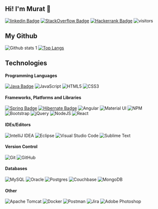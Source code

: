 ## Hi! I'm Murat 👋

[![linkedin Badge](https://img.shields.io/badge/LinkedIn-0077B5?style=layout-compact&logo=linkedin&logoColor=white&link=link/)](https://www.linkedin.com/in/murat%C3%A7elik/) 
[![StackOverflow Badge](https://img.shields.io/badge/Stack_Overflow-FE7A16?style=layout-compact&logo=stack-overflow&logoColor=white)](https://stackoverflow.com/users/12943830/murat-%C3%87el%C4%B0k) 
[![Hackerrank Badge](https://img.shields.io/badge/Hackerrank-2EC866?style=layout-compact&logo=hackerrank&logoColor=white&link=link/)](https://www.hackerrank.com/muratcelik11?hr_r=1) 
![visitors](https://visitor-badge.laobi.icu/badge?page_id=muratcelikk)

## My Github
![Github stats 1](https://github-readme-stats.vercel.app/api?username=muratcelikk&show_icons=true&theme=gradient) 
[![Top Langs](https://github-readme-stats.vercel.app/api/top-langs/?username=muratcelikk&layout=compact)](https://github.com/muratcelikk/github-readme-stats)

## Technologies

#### Programming Languages
[![Java Badge](https://img.shields.io/badge/Java-ED8B00?style=for-the-badge&logo=java&logoColor=white&link=link)](https://img.shields.io/badge/Java-ED8B00?style=for-the-badge&logo=java&logoColor=white) 
![JavaScript](https://img.shields.io/badge/javascript-%23323330.svg?style=for-the-badge&logo=javascript&logoColor=%23F7DF1E)
![HTML5](https://img.shields.io/badge/html5-%23E34F26.svg?style=for-the-badge&logo=html5&logoColor=white)
![CSS3](https://img.shields.io/badge/css3-%231572B6.svg?style=for-the-badge&logo=css3&logoColor=white)


#### Frameworks, Platforms and Libraries
[![Spring Badge](https://img.shields.io/badge/Spring-6DB33F?style=for-the-badge&logo=spring&logoColor=white)](https://img.shields.io/badge/Spring-6DB33F?style=for-the-badge&logo=spring&logoColor=white) 
[![Hibernate Badge](https://img.shields.io/badge/Hibernate-59666C?style=for-the-badge&logo=Hibernate&logoColor=white&link=link)](https://img.shields.io/badge/Hibernate-59666C?style=for-the-badge&logo=Hibernate&logoColor=white) 
![Angular](https://img.shields.io/badge/angular-%23DD0031.svg?style=for-the-badge&logo=angular&logoColor=white)
![Material UI](https://img.shields.io/badge/materialui-%230081CB.svg?style=for-the-badge&logo=material-ui&logoColor=white)
![NPM](https://img.shields.io/badge/NPM-%23000000.svg?style=for-the-badge&logo=npm&logoColor=white)
![Bootstrap](https://img.shields.io/badge/bootstrap-%23563D7C.svg?style=for-the-badge&logo=bootstrap&logoColor=white)
![jQuery](https://img.shields.io/badge/jquery-%230769AD.svg?style=for-the-badge&logo=jquery&logoColor=white)
![NodeJS](https://img.shields.io/badge/node.js-6DA55F?style=for-the-badge&logo=node.js&logoColor=white)
![React](https://img.shields.io/badge/react-%2320232a.svg?style=for-the-badge&logo=react&logoColor=%2361DAFB)

#### IDEs/Editors
![IntelliJ IDEA](https://img.shields.io/badge/IntelliJIDEA-000000.svg?style=for-the-badge&logo=intellij-idea&logoColor=white)
![Eclipse](https://img.shields.io/badge/Eclipse-FE7A16.svg?style=for-the-badge&logo=Eclipse&logoColor=white)
![Visual Studio Code](https://img.shields.io/badge/Visual%20Studio%20Code-0078d7.svg?style=for-the-badge&logo=visual-studio-code&logoColor=white)
![Sublime Text](https://img.shields.io/badge/sublime_text-%23575757.svg?style=for-the-badge&logo=sublime-text&logoColor=important)

#### Version Control
![Git](https://img.shields.io/badge/git-%23F05033.svg?style=for-the-badge&logo=git&logoColor=white)
![GitHub](https://img.shields.io/badge/github-%23121011.svg?style=for-the-badge&logo=github&logoColor=white)

#### Databases
![MySQL](https://img.shields.io/badge/mysql-%2300f.svg?style=for-the-badge&logo=mysql&logoColor=white)
![Oracle](https://img.shields.io/badge/oracle-%23F00000.svg?style=for-the-badge&logo=oracle&logoColor=white)
![Postgres](https://img.shields.io/badge/postgres-%23316192.svg?style=for-the-badge&logo=postgresql&logoColor=white)
![Couchbase](https://img.shields.io/badge/Couchbase-EA2328?style=for-the-badge&logo=couchbase&logoColor=white)
![MongoDB](https://img.shields.io/badge/MongoDB-%234ea94b.svg?style=for-the-badge&logo=mongodb&logoColor=white)

#### Other
![Apache Tomcat](https://img.shields.io/badge/apache-%23D42029.svg?style=for-the-badge&logo=apache&logoColor=white)
![Docker](https://img.shields.io/badge/docker-%230db7ed.svg?style=for-the-badge&logo=docker&logoColor=white)
![Postman](https://img.shields.io/badge/Postman-FF6C37?style=for-the-badge&logo=postman&logoColor=white)
![Jira](https://img.shields.io/badge/jira-%230A0FFF.svg?style=for-the-badge&logo=jira&logoColor=white)
![Adobe Photoshop](https://img.shields.io/badge/adobephotoshop-%2331A8FF.svg?style=for-the-badge&logo=adobephotoshop&logoColor=white)
